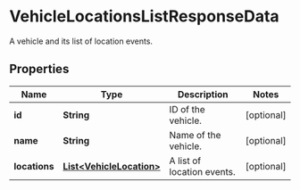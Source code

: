 

# VehicleLocationsListResponseData

A vehicle and its list of location events.
## Properties

Name | Type | Description | Notes
------------ | ------------- | ------------- | -------------
**id** | **String** | ID of the vehicle. |  [optional]
**name** | **String** | Name of the vehicle. |  [optional]
**locations** | [**List&lt;VehicleLocation&gt;**](VehicleLocation.md) | A list of location events. |  [optional]



